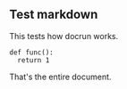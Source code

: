 ## Test markdown

This tests how docrun works.

<!--
docrun:
  pass: true
-->
```
def func():
  return 1
```

That's the entire document.
